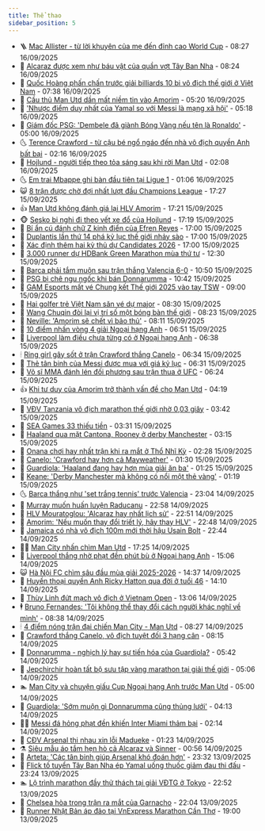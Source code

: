 ```yaml
---
title: Thể thao
sidebar_position: 5
---
```


<!-- vnexpress-the-thao:START -->
- 🪜 [Mac Allister - từ lời khuyên của mẹ đến đỉnh cao World Cup](https://vnexpress.net/mac-allister-tu-loi-khuyen-cua-me-den-dinh-cao-world-cup-4939724.html) - 08:27 16/09/2025
- 🦩 [Alcaraz được xem như báu vật của quần vợt Tây Ban Nha](https://vnexpress.net/alcaraz-duoc-xem-nhu-bau-vat-cua-quan-vot-tay-ban-nha-4939727.html) - 08:24 16/09/2025
- 🧰 [Quốc Hoàng phấn chấn trước giải billiards 10 bi vô địch thế giới ở Việt Nam](https://vnexpress.net/quoc-hoang-phan-chan-truoc-giai-billiards-10-bi-vo-dich-the-gioi-o-viet-nam-4939733.html) - 07:38 16/09/2025
- 🤗 [Cầu thủ Man Utd dần mất niềm tin vào Amorim](https://vnexpress.net/cau-thu-man-utd-dan-mat-niem-tin-vao-amorim-4939558.html) - 05:20 16/09/2025
- 🥳 [&#39;Nhược điểm duy nhất của Yamal so với Messi là mạng xã hội&#39;](https://vnexpress.net/nhuoc-diem-duy-nhat-cua-yamal-so-voi-messi-la-mang-xa-hoi-4939676.html) - 05:18 16/09/2025
- 🦣 [Giám đốc PSG: &#39;Dembele đã giành Bóng Vàng nếu tên là Ronaldo&#39;](https://vnexpress.net/giam-doc-psg-dembele-da-gianh-bong-vang-neu-ten-la-ronaldo-4939526.html) - 05:00 16/09/2025
- 🌜 [Terence Crawford - từ cậu bé ngổ ngáo đến nhà vô địch quyền Anh bất bại](https://vnexpress.net/terence-crawford-tu-cau-be-ngo-ngao-den-nha-vo-dich-quyen-anh-bat-bai-4939447.html) - 02:16 16/09/2025
- 🫶 [Hojlund - người tiếp theo tỏa sáng sau khi rời Man Utd](https://vnexpress.net/hojlund-nguoi-tiep-theo-toa-sang-sau-khi-roi-man-utd-4939472.html) - 02:08 16/09/2025
- 🌜 [Em trai Mbappe ghi bàn đầu tiên tại Ligue 1](https://vnexpress.net/em-trai-mbappe-ghi-ban-dau-tien-tai-ligue-1-4939468.html) - 01:06 16/09/2025
- 😺 [8 trận được chờ đợi nhất lượt đầu Champions League](https://vnexpress.net/8-tran-duoc-cho-doi-nhat-luot-dau-champions-league-4939461.html) - 17:27 15/09/2025
- 👍 [Man Utd không đánh giá lại HLV Amorim](https://vnexpress.net/man-utd-khong-danh-gia-lai-hlv-amorim-4939459.html) - 17:21 15/09/2025
- 🐵 [Sesko bị nghi đi theo vết xe đổ của Hojlund](https://vnexpress.net/sesko-bi-nghi-di-theo-vet-xe-do-cua-hojlund-4939258.html) - 17:19 15/09/2025
- 💫 [Bí ẩn cú đánh chữ Z kinh điển của Efren Reyes](https://vnexpress.net/bi-an-cu-danh-chu-z-kinh-dien-cua-efren-reyes-4939411.html) - 17:00 15/09/2025
- 🦆 [Duplantis lần thứ 14 phá kỷ lục thế giới nhảy sào](https://vnexpress.net/duplantis-lan-thu-14-pha-ky-luc-the-gioi-nhay-sao-4939456.html) - 17:00 15/09/2025
- 🙉 [Xác định thêm hai kỳ thủ dự Candidates 2026](https://vnexpress.net/xac-dinh-them-hai-ky-thu-du-candidates-2026-4939446.html) - 17:00 15/09/2025
- 📝 [3.000 runner dự HDBank Green Marathon mùa thứ tư](https://vnexpress.net/3-000-runner-du-hdbank-green-marathon-mua-thu-tu-4939419.html) - 12:30 15/09/2025
- 💯 [Barca phải tắm muộn sau trận thắng Valencia 6-0](https://vnexpress.net/barca-phai-tam-muon-sau-tran-thang-valencia-6-0-4939336.html) - 10:50 15/09/2025
- 🌈 [PSG bị chê ngu ngốc khi bán Donnarumma](https://vnexpress.net/psg-bi-che-ngu-ngoc-khi-ban-donnarumma-4939376.html) - 10:42 15/09/2025
- 🦩 [GAM Esports mất vé Chung kết Thế giới 2025 vào tay TSW](https://vnexpress.net/gam-esports-mat-ve-chung-ket-the-gioi-2025-vao-tay-tsw-4939157.html) - 09:00 15/09/2025
- 🐲 [Hai golfer trẻ Việt Nam săn vé dự major](https://vnexpress.net/hai-golfer-tre-viet-nam-san-ve-du-major-4927369.html) - 08:30 15/09/2025
- 🌁 [Wang Chuqin đòi lại vị trí số một bóng bàn thế giới](https://vnexpress.net/wang-chuqin-doi-lai-vi-tri-so-mot-bong-ban-the-gioi-4939286.html) - 08:23 15/09/2025
- 💯 [Neville: &#39;Amorim sẽ chết vì bảo thủ&#39;](https://vnexpress.net/neville-amorim-se-chet-vi-bao-thu-4939269.html) - 08:11 15/09/2025
- 🌝 [10 điểm nhấn vòng 4 giải Ngoại hạng Anh](https://vnexpress.net/10-diem-nhan-vong-4-giai-ngoai-hang-anh-4939179.html) - 06:51 15/09/2025
- 🤖 [Liverpool làm điều chưa từng có ở Ngoại hạng Anh](https://vnexpress.net/liverpool-lam-dieu-chua-tung-co-o-ngoai-hang-anh-4939153.html) - 06:38 15/09/2025
- 🕯 [Ring girl gây sốt ở trận Crawford thắng Canelo](https://vnexpress.net/ring-girl-gay-sot-o-tran-crawford-thang-canelo-4939235.html) - 06:34 15/09/2025
- 🧰 [Thẻ tân binh của Messi được mua với giá kỷ lục](https://vnexpress.net/the-tan-binh-cua-messi-duoc-mua-voi-gia-ky-luc-4939237.html) - 06:31 15/09/2025
- 🥳 [Võ sĩ MMA đánh lén đối phương sau trận thua ở UFC](https://vnexpress.net/vo-si-mma-danh-len-doi-phuong-sau-tran-thua-o-ufc-4939243.html) - 06:24 15/09/2025
- 👍 [Khi tư duy của Amorim trở thành vấn đề cho Man Utd](https://vnexpress.net/khi-tu-duy-cua-amorim-tro-thanh-van-de-cho-man-utd-4939188.html) - 04:19 15/09/2025
- 💪 [VĐV Tanzania vô địch marathon thế giới nhờ 0,03 giây](https://vnexpress.net/vdv-tanzania-vo-dich-marathon-the-gioi-nho-0-03-giay-4939143.html) - 03:42 15/09/2025
- 👹 [SEA Games 33 thiếu tiền](https://vnexpress.net/sea-games-33-thieu-tien-4939129.html) - 03:31 15/09/2025
- 🧰 [Haaland qua mặt Cantona, Rooney ở derby Manchester](https://vnexpress.net/haaland-qua-mat-cantona-rooney-o-derby-manchester-4939067.html) - 03:15 15/09/2025
- 🚀 [Onana chơi hay nhất trận khi ra mắt ở Thổ Nhĩ Kỳ](https://vnexpress.net/onana-choi-hay-nhat-tran-khi-ra-mat-o-tho-nhi-ky-4939064.html) - 02:28 15/09/2025
- 🎃 [Canelo: &#39;Crawford hay hơn cả Mayweather&#39;](https://vnexpress.net/canelo-crawford-hay-hon-ca-mayweather-4938995.html) - 01:30 15/09/2025
- 🧰 [Guardiola: &#39;Haaland đang hay hơn mùa giải ăn ba&#39;](https://vnexpress.net/guardiola-haaland-dang-hay-hon-mua-giai-an-ba-4939004.html) - 01:25 15/09/2025
- 👀 [Keane: &#39;Derby Manchester mà không có nổi một thẻ vàng&#39;](https://vnexpress.net/keane-derby-manchester-ma-khong-co-noi-mot-the-vang-4939011.html) - 01:19 15/09/2025
- 🌜 [Barca thắng như &#39;set trắng tennis&#39; trước Valencia](https://vnexpress.net/barca-thang-nhu-set-trang-tennis-truoc-valencia-4939000.html) - 23:04 14/09/2025
- 🫶 [Murray muốn huấn luyện Raducanu](https://vnexpress.net/murray-muon-huan-luyen-raducanu-4938997.html) - 22:58 14/09/2025
- 🦄 [HLV Mouratoglou: &#39;Alcaraz hay nhất lịch sử&#39;](https://vnexpress.net/hlv-mouratoglou-alcaraz-hay-nhat-lich-su-4938994.html) - 22:51 14/09/2025
- 🥳 [Amorim: &#39;Nếu muốn thay đổi triết lý, hãy thay HLV&#39;](https://vnexpress.net/amorim-neu-muon-thay-doi-triet-ly-hay-thay-hlv-4938998.html) - 22:48 14/09/2025
- 🐲 [Jamaica có nhà vô địch 100m mới thời hậu Usain Bolt](https://vnexpress.net/jamaica-co-nha-vo-dich-100m-moi-thoi-hau-usain-bolt-4938996.html) - 22:44 14/09/2025
- 🧑‍🏫 [Man City nhấn chìm Man Utd](https://vnexpress.net/man-city-nhan-chim-man-utd-4938980.html) - 17:25 14/09/2025
- 🤔 [Liverpool thắng nhờ phạt đền phút bù ở Ngoại hạng Anh](https://vnexpress.net/liverpool-thang-nho-phat-den-phut-bu-o-ngoai-hang-anh-4938969.html) - 15:06 14/09/2025
- 😺 [Hà Nội FC chìm sâu đầu mùa giải 2025-2026](https://vnexpress.net/ha-noi-fc-chim-sau-dau-mua-giai-2025-2026-4938965.html) - 14:37 14/09/2025
- 💪 [Huyền thoại quyền Anh Ricky Hatton qua đời ở tuổi 46](https://vnexpress.net/huyen-thoai-quyen-anh-ricky-hatton-qua-doi-o-tuoi-46-4938951.html) - 14:10 14/09/2025
- 💼 [Thùy Linh đứt mạch vô địch ở Vietnam Open](https://vnexpress.net/thuy-linh-dut-mach-vo-dich-o-vietnam-open-4938957.html) - 13:06 14/09/2025
- 🕴 [Bruno Fernandes: &#39;Tôi không thể thay đổi cách người khác nghĩ về mình&#39;](https://vnexpress.net/bruno-fernandes-toi-khong-the-thay-doi-cach-nguoi-khac-nghi-ve-minh-4938836.html) - 08:38 14/09/2025
- 🕯 [4 điểm nóng trận đại chiến Man City - Man Utd](https://vnexpress.net/4-diem-nong-tran-dai-chien-man-city-man-utd-4938826.html) - 08:27 14/09/2025
- 📝 [Crawford thắng Canelo, vô địch tuyệt đối 3 hạng cân](https://vnexpress.net/crawford-thang-canelo-vo-dich-tuyet-doi-3-hang-can-4938894.html) - 08:15 14/09/2025
- 🧐 [Donnarumma - nghịch lý hay sự tiến hóa của Guardiola?](https://vnexpress.net/donnarumma-nghich-ly-hay-su-tien-hoa-cua-guardiola-4938855.html) - 05:42 14/09/2025
- 🙉 [Jepchirchir hoàn tất bộ sưu tập vàng marathon tại giải thế giới](https://vnexpress.net/jepchirchir-hoan-tat-bo-suu-tap-vang-marathon-tai-giai-the-gioi-4938853.html) - 05:06 14/09/2025
- 🏊 [Man City và chuyện giấu Cup Ngoại hạng Anh trước Man Utd](https://vnexpress.net/man-city-va-chuyen-giau-cup-ngoai-hang-anh-truoc-man-utd-4938758.html) - 05:00 14/09/2025
- 🌊 [Guardiola: &#39;Sớm muộn gì Donnarumma cũng thủng lưới&#39;](https://vnexpress.net/guardiola-som-muon-gi-donnarumma-cung-thung-luoi-4938786.html) - 04:13 14/09/2025
- 👨‍🏫 [Messi đá hỏng phạt đền khiến Inter Miami thảm bại](https://vnexpress.net/messi-da-hong-phat-den-khien-inter-miami-tham-bai-4938810.html) - 02:14 14/09/2025
- 🥷 [CĐV Arsenal thi nhau xin lỗi Madueke](https://vnexpress.net/cdv-arsenal-thi-nhau-xin-loi-madueke-4938771.html) - 01:23 14/09/2025
- ⚗️ [Siêu mẫu áo tắm hẹn hò cả Alcaraz và Sinner](https://vnexpress.net/sieu-mau-ao-tam-hen-ho-ca-alcaraz-va-sinner-4938778.html) - 00:56 14/09/2025
- 🌮 [Arteta: &#39;Các tân binh giúp Arsenal khó đoán hơn&#39;](https://vnexpress.net/arteta-cac-tan-binh-giup-arsenal-kho-doan-hon-4938765.html) - 23:32 13/09/2025
- 🤩 [Flick tố tuyển Tây Ban Nha ép Yamal uống thuốc giảm đau thi đấu](https://vnexpress.net/flick-to-tuyen-tay-ban-nha-ep-yamal-uong-thuoc-giam-dau-thi-dau-4938752.html) - 23:24 13/09/2025
- 🏊 [Lộ trình marathon đầy thử thách tại giải VĐTG ở Tokyo](https://vnexpress.net/lo-trinh-marathon-day-thu-thach-tai-giai-vdtg-o-tokyo-4938768.html) - 22:52 13/09/2025
- 🐎 [Chelsea hòa trong trận ra mắt của Garnacho](https://vnexpress.net/chelsea-hoa-trong-tran-ra-mat-cua-garnacho-4938764.html) - 22:04 13/09/2025
- 💫 [Runner Nhật Bản áp đảo tại VnExpress Marathon Cần Thơ](https://vnexpress.net/ket-qua-vnexpress-marathon-can-tho-2025-4938651-tong-thuat.html) - 19:00 13/09/2025<!-- vnexpress-the-thao:END -->
